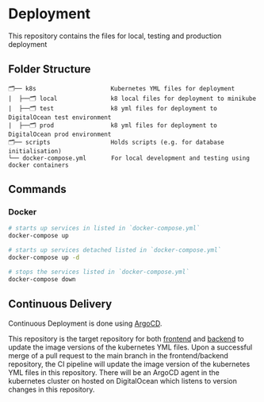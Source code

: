 # Deployment

This repository contains the files for local, testing and production deployment

## Folder Structure

```
🗂️── k8s                     Kubernetes YML files for deployment
|  ├──🗂️ local               k8 local files for deployment to minikube
|  ├──🗂️ test                k8 yml files for deployment to DigitalOcean test environment
|  ├──🗂️ prod                k8 yml files for deployment to DigitalOcean prod environment
🗂️── scripts                 Holds scripts (e.g. for database initialisation)
└── docker-compose.yml       For local development and testing using docker containers
```

## Commands

### Docker

```sh
# starts up services in listed in `docker-compose.yml`
docker-compose up

# starts up services detached listed in `docker-compose.yml`
docker-compose up -d

# stops the services listed in `docker-compose.yml`
docker-compose down
```

## Continuous Delivery

Continuous Deployment is done using [ArgoCD](https://argo-cd.readthedocs.io/en/stable/).

This repository is the target repository for both [frontend](https://github.com/mtechse-dmss-capstone/frontend) and [backend](https://github.com/mtechse-dmss-capstone/backend) to update the image versions of the kubernetes YML files. Upon a successful merge of a pull request to the main branch in the frontend/backend repository, the CI pipeline will update the image version of the kubernetes YML files in this repository. There will be an ArgoCD agent in the kubernetes cluster on hosted on DigitalOcean which listens to version changes in this repository. 